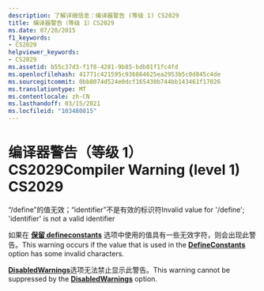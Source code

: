 ```yaml
---
description: 了解详细信息：编译器警告 (等级 1) CS2029
title: 编译器警告（等级 1）CS2029
ms.date: 07/20/2015
f1_keywords:
- CS2029
helpviewer_keywords:
- CS2029
ms.assetid: b55c37d3-f1f8-4281-9b85-bdb01f1fc4fd
ms.openlocfilehash: 41771c421595c936864625ea2953b5c0d845c4de
ms.sourcegitcommit: 0bb8074d524e0dcf165430b744bb143461f17026
ms.translationtype: MT
ms.contentlocale: zh-CN
ms.lasthandoff: 03/15/2021
ms.locfileid: "103480815"
---
```

# <a name="compiler-warning-level-1-cs2029"></a><span data-ttu-id="ca082-103">编译器警告（等级 1）CS2029</span><span class="sxs-lookup"><span data-stu-id="ca082-103">Compiler Warning (level 1) CS2029</span></span>

<span data-ttu-id="ca082-104">“/define”的值无效；“identifier”不是有效的标识符</span><span class="sxs-lookup"><span data-stu-id="ca082-104">Invalid value for '/define'; 'identifier' is not a valid identifier</span></span>  
  
 <span data-ttu-id="ca082-105">如果在 [**保留 defineconstants**](../language-reference/compiler-options/language.md#defineconstants) 选项中使用的值具有一些无效字符，则会出现此警告。</span><span class="sxs-lookup"><span data-stu-id="ca082-105">This warning occurs if the value that is used in the [**DefineConstants**](../language-reference/compiler-options/language.md#defineconstants) option has some invalid characters.</span></span>  
  
 <span data-ttu-id="ca082-106">[**DisabledWarnings**](../language-reference/compiler-options/errors-warnings.md#disabledwarnings)选项无法禁止显示此警告。</span><span class="sxs-lookup"><span data-stu-id="ca082-106">This warning cannot be suppressed by the [**DisabledWarnings**](../language-reference/compiler-options/errors-warnings.md#disabledwarnings) option.</span></span>
